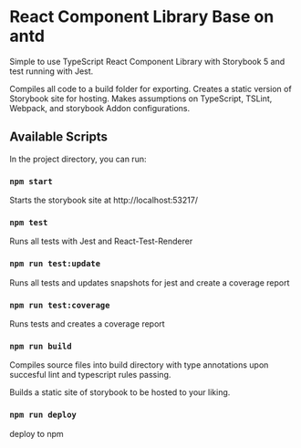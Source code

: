 
# React Component Library Base on antd

Simple to use TypeScript React Component Library with Storybook 5 and test running with Jest.

Compiles all code to a build folder for exporting. Creates a static version of Storybook site for hosting. Makes assumptions on TypeScript, TSLint, Webpack, and storybook Addon configurations.


## Available Scripts

In the project directory, you can run:

### `npm start`

Starts the storybook site at http://localhost:53217/

### `npm test`

Runs all tests with Jest and React-Test-Renderer

### `npm run test:update`

Runs all tests and updates snapshots for jest and create a coverage report

### `npm run test:coverage`

Runs tests and creates a coverage report

### `npm run build`

Compiles source files into build directory with type annotations upon succesful lint and typescript rules passing.

Builds a static site of storybook to be hosted to your liking.

### `npm run deploy`

deploy to npm